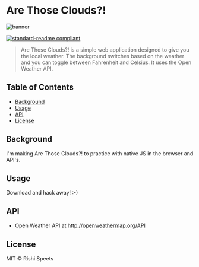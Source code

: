 # Are Those Clouds?!

![banner](https://s6.postimg.org/d7u0nquzl/arethosecloudsbanner.png)

[![standard-readme compliant](https://img.shields.io/badge/standard--readme-OK-green.svg?style=flat-square)](https://github.com/RichardLitt/standard-readme)

> Are Those Clouds?! is a simple web application designed to give you the local weather. The background switches based on the weather and you can toggle between Fahrenheit and Celsius. It uses the Open Weather API. 

## Table of Contents

- [Background](#background)
- [Usage](#usage)
- [API](#api)
- [License](#license)

## Background

I'm making Are Those Clouds?! to practice with native JS in the browser and API's.

## Usage

Download and hack away! :-)

## API

* Open Weather API at http://openweathermap.org/API

## License

MIT © Rishi Speets
